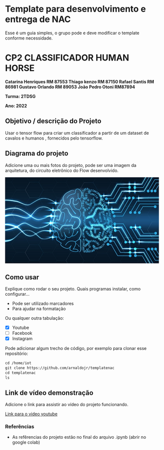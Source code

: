 # Template para desenvolvimento e entrega de NAC

Esse é um guia simples, o grupo pode e deve modificar o template conforme necessidade. 

# CP2 CLASSIFICADOR HUMAN HORSE

**Catarina Henriques RM 87553
Thiago kenzo RM 87150
Rafael Santis RM 86981
Gustavo Orlando RM 89053
João Pedro Otoni RM87894** 

**Turma: 2TDSG**

**Ano: 2022**

## Objetivo / descrição do Projeto

Usar o tensor flow para criar um classificador a partir de um dataset de cavalos e humanos , fornecidos pelo tensorflow.
## Diagrama do projeto

Adicione uma ou mais fotos do projeto, pode ser uma imagem da arquitetura, do circuito eletrônico do Flow desenvolvido. 

<img src="/imagem.jpg" width="550">


## Como usar 

Explique como rodar o seu projeto. Quais programas instalar, como configurar... 

* Pode ser utilizado marcadores
* Para ajudar na formatação

Ou qualquer outra tabulação:

- [x] Youtube
- [ ] Facebook 
- [x] Instagram

Pode adicionar algum trecho de código, por exemplo para clonar esse repositório:

    cd /home/iot
    git clone https://github.com/arnaldojr/templatenac
    cd templatenac
    ls


## Link de vídeo demonstração

Adicione o link para assistir ao vídeo do projeto funcionando.

[Link para o video youtube](https://www.youtube.com/watch?v=xva71wynxS0)


### Referências 

* As refêrencias do projeto estão no final do arquivo .ipynb (abrir no google colab)
